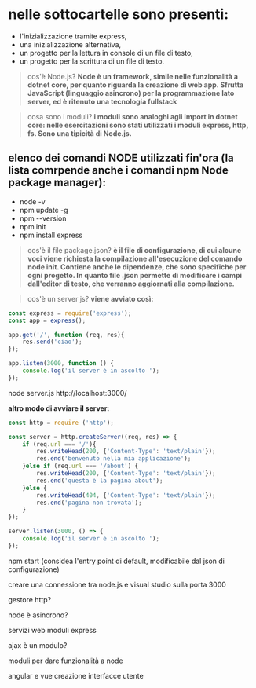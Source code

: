 # nelle sottocartelle sono presenti:
- l'inizializzazione tramite express,
- una inizializzazione alternativa,
- un progetto per la lettura in console di un file di testo,
- un progetto per la scrittura di un file di testo.

>cos'è Node.js?
**Node è un framework, simile nelle funzionalità a dotnet core, per quanto riguarda la creazione di web app. Sfrutta JavaScript (linguaggio asincrono) per la programmazione lato server, ed è ritenuto una tecnologia fullstack**

>cosa sono i moduli?
**i moduli sono analoghi agli import in dotnet core: nelle esercitazioni sono stati utilizzati i moduli express, http, fs. Sono una tipicità di Node.js.**
## elenco dei comandi NODE utilizzati fin'ora (la lista comrpende anche i comandi npm Node package manager):
- node -v
- npm update -g
- npm --version
- npm init
- npm install express
>cos'è il file package.json?
**è il file di configurazione, di cui alcune voci viene richiesta la compilazione all'esecuzione del comando node init. Contiene anche le dipendenze, che sono specifiche per ogni progetto. In quanto file .json permette di modificare i campi dall'editor di testo, che verranno aggiornati alla compilazione.**


>cos'è un server js?
**viene avviato così:**
```javascript
const express = require('express');
const app = express();

app.get('/', function (req, res){
    res.send('ciao');
});

app.listen(3000, function () {
    console.log('il server è in ascolto ');
});
```
node server.js
http://localhost:3000/

**altro modo di avviare il server:**

```javascript
const http = require ('http');

const server = http.createServer((req, res) => {
    if (req.url === '/'){
        res.writeHead(200, {'Content-Type': 'text/plain'});
        res.end('benvenuto nella mia applicazione');
    }else if (req.url === '/about') {
        res.writeHead(200, {'Content-Type': 'text/plain'});
        res.end('questa è la pagina about');
    }else {
        res.writeHead(404, {'Content-Type': 'text/plain'});
        res.end('pagina non trovata');
    }
});

server.listen(3000, () => {
    console.log('il server è in ascolto ');
});
```

npm start (considea l'entry point di default, modificabile dal json di configurazione)


creare una connessione tra node.js e visual studio sulla porta 3000

gestore http?

node è asincrono?

servizi web moduli express 

ajax è un modulo? 

moduli per dare funzionalità a node

angular e vue creazione interfacce utente
















